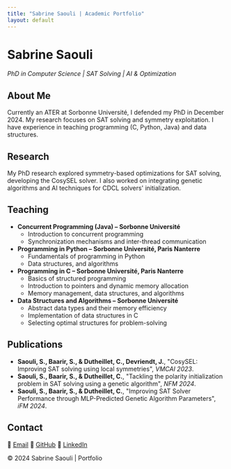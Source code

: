 ```yaml
---
title: "Sabrine Saouli | Academic Portfolio"
layout: default
---
```


# Sabrine Saouli
*PhD in Computer Science | SAT Solving | AI & Optimization*

## About Me
Currently an ATER at Sorbonne Université, I defended my PhD in December 2024. My research focuses on SAT solving and symmetry exploitation. I have experience in teaching programming (C, Python, Java) and data structures.

## Research
My PhD research explored symmetry-based optimizations for SAT solving, developing the CosySEL solver. I also worked on integrating genetic algorithms and AI techniques for CDCL solvers' initialization.

## Teaching  

- **Concurrent Programming (Java) – Sorbonne Université**
  - Introduction to concurrent programming
  - Synchronization mechanisms and inter-thread communication
- **Programming in Python – Sorbonne Université, Paris Nanterre**
  - Fundamentals of programming in Python
  - Data structures, and algorithms
- **Programming in C – Sorbonne Université, Paris Nanterre**
  - Basics of structured programming
  - Introduction to pointers and dynamic memory allocation 
  - Memory management, data structures, and algorithms
- **Data Structures and Algorithms – Sorbonne Université**
  - Abstract data types and their memory efficiency
  - Implementation of data structures in C
  - Selecting optimal structures for problem-solving 
  



## Publications  
- **Saouli, S., Baarir, S., & Dutheillet, C., Devriendt, J.**, "CosySEL: Improving SAT solving using local symmetries", *VMCAI 2023*.
- **Saouli, S., Baarir, S., & Dutheillet, C.**, "Tackling the polarity initialization problem in SAT solving using a genetic algorithm", *NFM 2024*.
- **Saouli, S., Baarir, S., & Dutheillet, C.**, "Improving SAT Solver Performance through MLP-Predicted Genetic Algorithm Parameters", *iFM 2024*.
  

## Contact  
📧 [Email](mailto:Sabrine.Saouli@lip6.fr)
🔗 [GitHub](https://github.com/sabrinesaouli)
🔗 [LinkedIn](https://linkedin.com/in/sabrine-saouli-8b0b03191)

&copy; 2024 Sabrine Saouli | Portfolio

